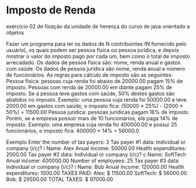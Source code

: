 # Imposto de Renda
 exercicio 02 de fixação da unidade de herença do curso de java orientado a objetos 

Fazer um programa para ler os dados de N contribuintes (N fornecido pelo usuário), 
os quais podem ser pessoa física ou pessoa jurídica, e depois mostrar o valor do imposto pago por cada um,
bem como o total de imposto arrecadado.
Os dados de pessoa física são: nome, renda anual e gastos com saúde. Os dados de pessoa jurídica
são nome, renda anual e número de funcionários. As regras para cálculo de imposto são as
seguintes:
Pessoa física: pessoas cuja renda foi abaixo de 20000.00 pagam 15% de imposto. Pessoas com
renda de 20000.00 em diante pagam 25% de imposto. Se a pessoa teve gastos com saúde, 50%
destes gastos são abatidos no imposto.
Exemplo: uma pessoa cuja renda foi 50000.00 e teve 2000.00 em gastos com saúde, o imposto
fica: (50000 * 25%) - (2000 * 50%) = 11500.00
Pessoa jurídica: pessoas jurídicas pagam 16% de imposto. Porém, se a empresa possuir mais de 10
funcionários, ela paga 14% de imposto.
Exemplo: uma empresa cuja renda foi 400000.00 e possui 25 funcionários, o imposto fica:
400000 * 14% = 56000.0

Exemplo 
Enter the number of tax payers: 3
Tax payer #1 data:
Individual or company (i/c)? i
Name: Alex
Anual income: 50000.00
Health expenditures: 2000.00
Tax payer #2 data:
Individual or company (i/c)? c
Name: SoftTech
Anual income: 400000.00
Number of employees: 25
Tax payer #3 data:
Individual or company (i/c)? i
Name: Bob
Anual income: 120000.00
Health expenditures: 1000.00
TAXES PAID:
Alex: $ 11500.00
SoftTech: $ 56000.00
Bob: $ 29500.00
TOTAL TAXES: $ 97000.00
